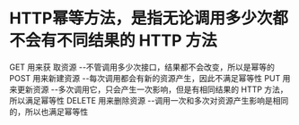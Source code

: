 HTTP幂等方法，是指无论调用多少次都不会有不同结果的 HTTP 方法
===
GET 用来获 取资源    --不管调用多少次接口，结果都不会改变，所以是幂等的
POST 用来新建资源    --每次调用都会有新的资源产生，因此不满足幂等性
PUT 用来更新资源  --多次调用它，只会产生一次影响，但是有相同结果的 HTTP 方法，所以满足幂等性
DELETE 用来删除资源  --调用一次和多次对资源产生影响是相同的，所以也满足幂等性